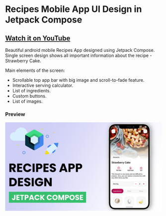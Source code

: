 # Recipes Mobile App UI Design in Jetpack Compose 

## [Watch it on YouTube](https://youtu.be/bbvYidjZ_CE)

Beautiful android mobile Recipes App designed using Jetpack Compose. Single screen design shows all important information about the recipe - Strawberry Cake.

Main elements of the screen:
- Scrollable top app bar with big image and scroll-to-fade feature.
- Interactive serving calculator.
- List of ingredients.
- Custom buttons.
- List of images.

### Preview

![App UI](screenshots/screenshot.png)
